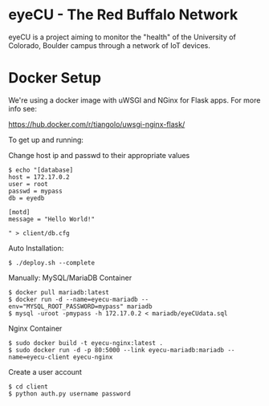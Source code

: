 # eyeCU - The Red Buffalo Network
eyeCU is a project aiming to monitor the "health" of the University of Colorado, Boulder campus through a network of IoT devices.


Docker Setup
==
We're using a docker image with uWSGI and NGinx for Flask apps. For more info see:


https://hub.docker.com/r/tiangolo/uwsgi-nginx-flask/

To get up and running:

Change host ip and passwd to their appropriate values
```
$ echo "[database]
host = 172.17.0.2
user = root
passwd = mypass
db = eyedb

[motd]
message = "Hello World!"

" > client/db.cfg
```

Auto Installation:
```
$ ./deploy.sh --complete
```

Manually:
MySQL/MariaDB Container
```
$ docker pull mariadb:latest
$ docker run -d --name=eyecu-mariadb --env="MYSQL_ROOT_PASSWORD=mypass" mariadb
$ mysql -uroot -pmypass -h 172.17.0.2 < mariadb/eyeCUdata.sql
```

Nginx Container
```
$ sudo docker build -t eyecu-nginx:latest .
$ sudo docker run -d -p 80:5000 --link eyecu-mariadb:mariadb --name=eyecu-client eyecu-nginx
```

Create a user account
```
$ cd client
$ python auth.py username password
```

